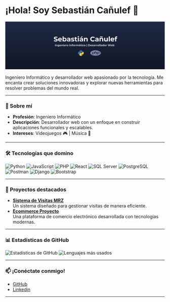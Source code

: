 # ¡Hola! Soy Sebastián Cañulef 👋

![Banner](https://raw.githubusercontent.com/SebaCanulef/SebaCanulef/main/banner.png)

Ingeniero Informático y desarrollador web apasionado por la tecnología. Me encanta crear soluciones innovadoras y explorar nuevas herramientas para resolver problemas del mundo real.

---

### 🚀 Sobre mí
- **Profesión**: Ingeniero Informático  
- **Descripción**: Desarrollador web con un enfoque en construir aplicaciones funcionales y escalables.  
- **Intereses**: Videojuegos 🎮 | Música 🎵  

---

### 🛠 Tecnologías que domino
![Python](https://img.shields.io/badge/Python-3776AB?style=flat&logo=python&logoColor=white)
![JavaScript](https://img.shields.io/badge/JavaScript-F7DF1E?style=flat&logo=javascript&logoColor=black)
![PHP](https://img.shields.io/badge/PHP-777BB4?style=flat&logo=php&logoColor=white)
![React](https://img.shields.io/badge/React-61DAFB?style=flat&logo=react&logoColor=black)
![SQL Server](https://img.shields.io/badge/SQL%20Server-CC2927?style=flat&logo=microsoft-sql-server&logoColor=white)
![PostgreSQL](https://img.shields.io/badge/PostgreSQL-336791?style=flat&logo=postgresql&logoColor=white)
![Postman](https://img.shields.io/badge/Postman-FF6C37?style=flat&logo=postman&logoColor=white)
![Django](https://img.shields.io/badge/Django-092E20?style=flat&logo=django&logoColor=white)
![Bootstrap](https://img.shields.io/badge/Bootstrap-7952B3?style=flat&logo=bootstrap&logoColor=white)

---

### 🌟 Proyectos destacados
- **[Sistema de Visitas MRZ](https://github.com/SebaCanulef/sistema-visitas-mrz)**  
  Un sistema diseñado para gestionar visitas de manera eficiente.  
- **[Ecommerce Proyecto](https://github.com/SebaCanulef/ecommerce-proyecto)**  
  Una plataforma de comercio electrónico desarrollada con tecnologías modernas.

---

### 📊 Estadísticas de GitHub
![Estadísticas de GitHub](https://github-readme-stats.vercel.app/api?username=SebaCanulef&show_icons=true&theme=dark&hide_border=true)
![Lenguajes más usados](https://github-readme-stats.vercel.app/api/top-langs/?username=SebaCanulef&layout=compact&theme=dark&hide_border=true)

---

### 📫 ¡Conéctate conmigo!
- [GitHub](https://github.com/SebaCanulef)  
- [Linkedin](https://www.linkedin.com/in/sebastian-canulef)  
---
